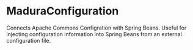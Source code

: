 MaduraConfiguration
===================

Connects Apache Commons Configration with Spring Beans. Useful for injecting configuration information into Spring Beans from an external configuration file.
